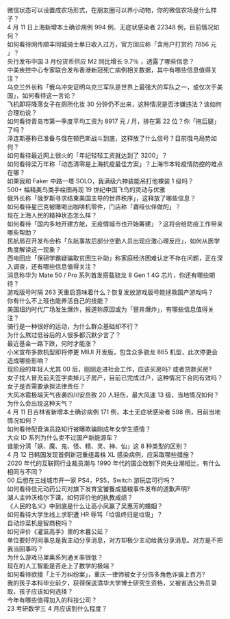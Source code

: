 微信状态可以设置成农场形式，在朋友圈可以养小动物，你的微信农场是什么样子？  
4 月 11 日上海新增本土确诊病例 994 例、无症状感染者 22348 例，目前情况如何？  
如何看待网传顺丰同城骑士单日收入过万，官方回应称「含用户打赏约 7856 元 」？  
央行发布中国 3 月份货币供应 M2 同比增长 9.7％ ，透露了哪些信息？  
中美疾控中心专家联合发布香港新冠死亡病例相关数据，其中有哪些信息值得关注？  
乌克兰外长称「俄乌冲突证明乌克兰军队是世界上最强大的军队之一，或仅次于美国」，如何看待这一言论？  
飞机即将降落女子在厕所化妆 30 分钟仍不出来，这种情况是否涉嫌违法？该如何合理劝说？  
如何看待青岛市第一季度平均工资为 8917 元 / 月，排在第 22 位？你「拖后腿」了吗？  
泽连斯基称已准备与俄在顿巴斯战斗到底，这释放了什么信号？目前俄乌局势如何？  
如何看待最近网上很火的「年纪轻轻工资就达到了 3200」？  
如何看待梁万年称「动态清零是上海抗疫最佳方案」？上海市本轮疫情防控的难点在哪？  
如果我和 Faker 中路一塔 SOLO，我满级六神装能吊打他裸装 1 级吗？  
500+ 幅精美鸟类手绘图再现 19 世纪中国飞鸟的灵动与优雅  
俄外长称「俄罗斯寻求结束美国主导的世界秩序」，这释放了哪些信息？  
如何看待星巴克被曝喝出咖啡机零件，门店称「聋哑伙伴做的」？  
现在上海人民的精神状态怎么样？  
如何看待「国内多地开建方舱，无疫情城市也开始筹建」？这将会给防疫工作带来哪些帮助？  
民航局召开发布会称「东航事故后部分空勤人员出现应激心理反应」，如何从医学角度解读这一现象？  
西电回应「保研学霸疑骗取贫困生补助」称家庭经济困难认定不存在问题，正在深入调查，还有哪些信息值得关注？  
消息称华为 Mate 50 / Pro 系列首发搭载骁龙 8 Gen 1 4G 芯片，你还有哪些期待？  
游戏版号时隔 263 天重启意味着什么？恢复发放游戏版号能拯救国产游戏吗？  
你有什么不上班也能养活自己的技能？  
美国纽约时代广场发生爆炸，报道称原因或为「窨井爆炸」，有哪些信息值得关注？  
骑行是一种很好的运动，为什么群众基础却不行？  
为什么熬过低谷后的人很多都沉默少言了？  
最近基金一路下跌，何时才能涨？  
小米宣布多款机型即将停更 MIUI 开发版，包含众多骁龙 865 机型，此次停更会造成哪些影响？  
现阶段的年轻人尤其 00 后，刚刚走进社会工作，应该买房吗? 或者贷款买房?  
女子找人冒充前夫签字卖掉儿子房产，目前已完成过户，这种情况下合同有效吗？女子是否需要承担法律责任？  
大风冰雹极端天气夜袭四川安岳致 20 人轻伤，最大风速 13 级，当地情况如何？为什么会出现这种天气？  
4 月 11 日吉林省新增本土确诊病例 171 例，本土无症状感染者 598 例，目前当地情况如何？  
如何看待配音演员路知行被曝欺骗刚成年女学生感情？  
大众 ID 系列为什么卖不过国产新能源车？  
谁能分清「妖、魔、鬼、怪、精、灵、神、仙」这 8 种类型的区别？  
4 月 12 日韩国发现首例新冠重组毒株 XL 感染病例，应采取哪些措施？  
2020 年代的互联网行业裁员潮与 1990 年代的国企改制下岗失业潮相比，有什么相同与不同？  
00 后想在三线城市开一家 PS4，PS5，Switch 游玩店可行吗？  
如何看待信元动药公司对旗下发育宝饕餮成猫粮事件发布的道歉声明?  
湖人主帅沃格尔下课，如何评价他的执教成绩？  
《人民的名义》中到底是什么让高小凤赢了吴惠芳的婚姻？  
如何看待大学生线上求职遭 HR 辱骂「垃圾终归是垃圾」？  
自动炒菜机是智商税吗？  
如何评价《灌篮高手》里的木暮公延？  
单位要好的同事总是我主动分享消息，对方却极少主动给我分享消息。对方是不把我当回事吗？  
为什么游戏马里奥系列通关率很低？  
现在的人工智能是否走上了数学的极端？  
如何看待欲接「上千万纠纷案」，重庆一律师被女子分饰多角色诈骗上百万?  
我的孩子本科毕业前夕，获得保送清华大学博士研究生资格，又被省选公务员录取，孩子应该如何选择？  
今年有哪些值得加入的科技公司？  
23 考研数学三 4 月应该到什么程度？  
